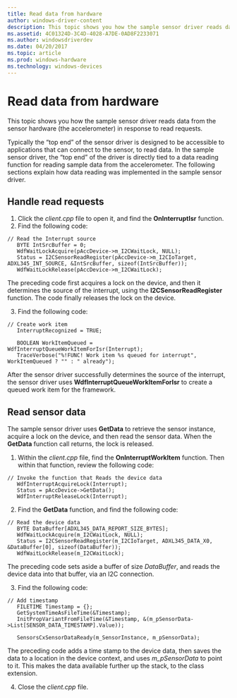 ```yaml
---
title: Read data from hardware
author: windows-driver-content
description: This topic shows you how the sample sensor driver reads data from the sensor hardware (the accelerometer) in response to read requests.
ms.assetid: 4C01324D-3C4D-4028-A7DE-0AD8F2233071
ms.author: windowsdriverdev
ms.date: 04/20/2017
ms.topic: article
ms.prod: windows-hardware
ms.technology: windows-devices
---
```


# Read data from hardware


This topic shows you how the sample sensor driver reads data from the sensor hardware (the accelerometer) in response to read requests.

Typically the “top end” of the sensor driver is designed to be accessible to applications that can connect to the sensor, to read data. In the sample sensor driver, the “top end” of the driver is directly tied to a data reading function for reading sample data from the accelerometer. The following sections explain how data reading was implemented in the sample sensor driver.

## Handle read requests


1. Click the *client.cpp* file to open it, and find the **OnInterruptIsr** function.
2. Find the following code:
```ManagedCPlusPlus
// Read the Interrupt source
   BYTE IntSrcBuffer = 0;
   WdfWaitLockAcquire(pAccDevice->m_I2CWaitLock, NULL);
   Status = I2CSensorReadRegister(pAccDevice->m_I2CIoTarget, ADXL345_INT_SOURCE, &IntSrcBuffer, sizeof(IntSrcBuffer));
   WdfWaitLockRelease(pAccDevice->m_I2CWaitLock);
```

The preceding code first acquires a lock on the device, and then it determines the source of the interrupt, using the **I2CSensorReadRegister** function. The code finally releases the lock on the device.

3. Find the following code:
```ManagedCPlusPlus
// Create work item   
   InterruptRecognized = TRUE;

   BOOLEAN WorkItemQueued = WdfInterruptQueueWorkItemForIsr(Interrupt);
   TraceVerbose("%!FUNC! Work item %s queued for interrupt", WorkItemQueued ? "" : " already");
```

After the sensor driver successfully determines the source of the interrupt, the sensor driver uses **WdfInterruptQueueWorkItemForIsr** to create a queued work item for the framework.

## Read sensor data


The sample sensor driver uses **GetData** to retrieve the sensor instance, acquire a lock on the device, and then read the sensor data. When the **GetData** function call returns, the lock is released.

1. Within the *client.cpp* file, find the **OnInterruptWorkItem** function. Then within that function, review the following code:
```ManagedCPlusPlus
// Invoke the function that Reads the device data
   WdfInterruptAcquireLock(Interrupt);
   Status = pAccDevice->GetData();
   WdfInterruptReleaseLock(Interrupt);
```

2. Find the **GetData** function, and find the following code:
```ManagedCPlusPlus
// Read the device data
   BYTE DataBuffer[ADXL345_DATA_REPORT_SIZE_BYTES];
   WdfWaitLockAcquire(m_I2CWaitLock, NULL);
   Status = I2CSensorReadRegister(m_I2CIoTarget, ADXL345_DATA_X0, &DataBuffer[0], sizeof(DataBuffer));
   WdfWaitLockRelease(m_I2CWaitLock);
```

The preceding code sets aside a buffer of size *DataBuffer*, and reads the device data into that buffer, via an I2C connection.

3. Find the following code:
```ManagedCPlusPlus
// Add timestamp
   FILETIME Timestamp = {};
   GetSystemTimeAsFileTime(&Timestamp);
   InitPropVariantFromFileTime(&Timestamp, &(m_pSensorData->List[SENSOR_DATA_TIMESTAMP].Value));

   SensorsCxSensorDataReady(m_SensorInstance, m_pSensorData);
```

The preceding code adds a time stamp to the device data, then saves the data to a location in the device context, and uses *m\_pSensorData* to point to it. This makes the data available further up the stack, to the class extension.

4. Close the *client.cpp* file.
 

 




